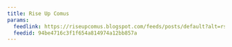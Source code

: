 ```yaml
---
title: Rise Up Comus
params:
  feedlink: https://riseupcomus.blogspot.com/feeds/posts/default?alt=rss
  feedid: 94be4716c3f1f654a814974a12bb857a
---
```

